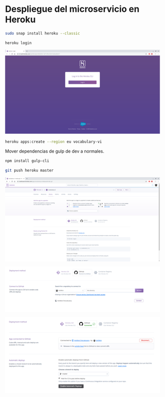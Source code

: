 # Despliegue del microservicio en Heroku

```bash
sudo snap install heroku --classic
```

```bash
heroku login
```

![Login](img/heroku-cli-login.png)

```bash
heroku apps:create --region eu vocabulary-vi
```

Mover dependencias de gulp de dev a normales.

```bash
npm install gulp-cli
```

```bash
git push heroku master
```

![Default](img/heroku-deploy-default.png)

![Repo](img/heroku-deploy-repo.png)

![Integration](img/heroku-deploy-integracion.png)
